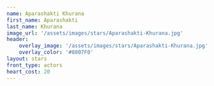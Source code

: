 ```yaml
---
name: Aparashakti Khurana
first_name: Aparashakti 
last_name: Khurana
image_url: '/assets/images/stars/Aparashakti-Khurana.jpg'
header:
    overlay_image: '/assets/images/stars/Aparashakti-Khurana.jpg'
    overlay_color: '#8807F0'
layout: stars
front_type: actors
heart_cost: 20
---
```

